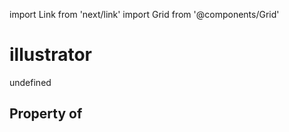 import Link from 'next/link'
import Grid from '@components/Grid'

# illustrator

undefined

## Property of




